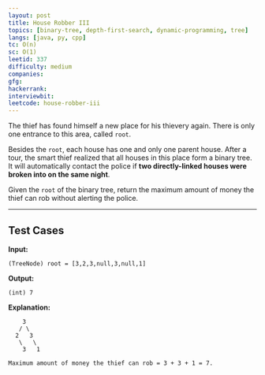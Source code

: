 ```yaml
---
layout: post
title: House Robber III
topics: [binary-tree, depth-first-search, dynamic-programming, tree]
langs: [java, py, cpp]
tc: O(n)
sc: O(1)
leetid: 337
difficulty: medium
companies: 
gfg: 
hackerrank: 
interviewbit: 
leetcode: house-robber-iii
---
```


The thief has found himself a new place for his thievery again. There is only one entrance to this area, called `root`.

Besides the `root`, each house has one and only one parent house. 
After a tour, the smart thief realized that all houses in this place form a binary tree. 
It will automatically contact the police if **two directly-linked houses were broken into on the same night**.

Given the `root` of the binary tree, return the maximum amount of money the thief can rob without alerting the police.

---

## Test Cases

**Input:** 
```
(TreeNode) root = [3,2,3,null,3,null,1]
```

**Output:** 
```
(int) 7
```

**Explanation:**
```
    3
   / \
  2   3
   \   \
    3   1

Maximum amount of money the thief can rob = 3 + 3 + 1 = 7.
```